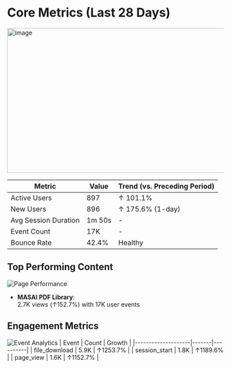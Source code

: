 # Core Metrics (Last 28 Days)
<img width="739" height="336" alt="image" src="https://github.com/user-attachments/assets/9337f118-00d5-4136-80f5-e404dc1d1146" />

| Metric                | Value   | Trend (vs. Preceding Period) |
|-----------------------|---------|-----------------------------|
| Active Users          | 897     | ↑ 101.1%                    |
| New Users             | 896     | ↑ 175.6% (1-day)            |
| Avg Session Duration  | 1m 50s  | -                           |
| Event Count           | 17K     | -                           |
| Bounce Rate           | 42.4%   | Healthy                     |

## Top Performing Content
![Page Performance](screenshots/page_performance.png)
- **MASAI PDF Library**:  
  2.7K views (↑152.7%) with 17K user events

## Engagement Metrics
![Event Analytics](screenshots/event_analytics.png)
| Event              | Count | Growth   |
|--------------------|-------|----------|
| file_download      | 5.9K  | ↑1253.7% |
| session_start      | 1.8K  | ↑1189.6% |
| page_view          | 1.6K  | ↑1152.7% |
